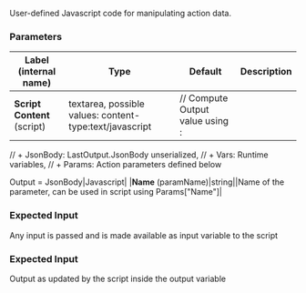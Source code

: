 
 User-defined Javascript code for manipulating action data.

### Parameters
|Label (internal name)|Type|Default|Description|
|---|---|---|---|
|**Script Content** (script)|textarea, possible values: content-type:text/javascript|// Compute Output value using :
// + JsonBody: LastOutput.JsonBody unserialized,
// + Vars: Runtime variables,
// + Params: Action parameters defined below

Output = JsonBody|Javascript|
|**Name** (paramName)|string||Name of the parameter, can be used in script using Params["Name"]|



### Expected Input
Any input is passed and is made available as input variable to the script


### Expected Input
Output as updated by the script inside the output variable


